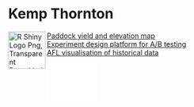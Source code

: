 # Kemp Thornton

<img align="left" src="https://www.kindpng.com/picc/m/706-7068650_r-shiny-logo-png-transparent-png.png" alt="R Shiny Logo Png, Transparent Png@kindpng.com" height="75" width="75">

[Paddock yield and elevation map](https://thornton.shinyapps.io/yield-map/) <br>
[Experiment design platform for A/B testing](https://thornton.shinyapps.io/experiment-design-platform/) <br>
[AFL visualisation of historical data](https://thornton.shinyapps.io/afl-visualisation/) <br>

<embed src="files/kemp_thornton_resume.pdf" width="100" height="75">
